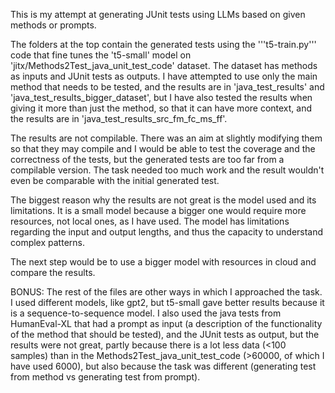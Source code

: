 This is my attempt at generating JUnit tests using LLMs based on given methods or prompts.

The folders at the top contain the generated tests using the '''t5-train.py''' code that fine tunes the 't5-small' model on 'jitx/Methods2Test_java_unit_test_code' dataset.
The dataset has methods as inputs and JUnit tests as outputs. I have attempted to use only the main method that needs to be tested, and the results are in 'java_test_results' and 'java_test_results_bigger_dataset', 
but I have also tested the results when giving it more than just the method, so that it can have more context, and the results are in 'java_test_results_src_fm_fc_ms_ff'.

The results are not compilable. There was an aim at slightly modifying them so that they may compile and I would be able to test the coverage and the correctness of the tests, but the generated tests are too far
from a compilable version. The task needed too much work and the result wouldn't even be comparable with the initial generated test.

The biggest reason why the results are not great is the model used and its limitations. It is a small model because a bigger one would require more resources, not local ones, as I have used. The model has limitations
regarding the input and output lengths, and thus the capacity to understand complex patterns.

The next step would be to use a bigger model with resources in cloud and compare the results.

BONUS:
The rest of the files are other ways in which I approached the task. I used different models, like gpt2, but t5-small gave better results because it is a sequence-to-sequence model. I also used the java
tests from HumanEval-XL that had a prompt as input (a description of the functionality of the method that should be tested), and the JUnit tests as output, but the results were not great, partly because there is
a lot less data (<100 samples) than in the Methods2Test_java_unit_test_code (>60000, of which I have used 6000), but also because the task was different (generating test from method vs generating test from prompt).
